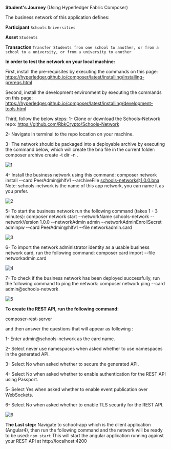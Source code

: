 **Student's Journey** (Using Hyperledger Fabric Composer)

The business network of this application defines:

**Participant**
`Schools`
`Universities`

**Asset**
`Students`

**Transaction**
`Transfer Students from one school to another, or from a school to a university, or from a university to another`


**In order to test the network on your local machine:**

First, install the pre-requisites by executing the commands on this page:
https://hyperledger.github.io/composer/latest/installing/installing-prereqs.html

Second, install the development environment by executing the commands on this page:
https://hyperledger.github.io/composer/latest/installing/development-tools.html
 
Third, follow the below steps:
1- Clone or download the Schools-Network repo:
https://github.com/RbkCrypto/Schools-Network

2- Navigate in terminal to the repo location on your machine. 

3- The network should be packaged into a deployable archive by executing the command below, which will create the bna file in the current folder: 
composer archive create -t dir -n .
   

![1](https://user-images.githubusercontent.com/36267291/40787989-a253335e-64f7-11e8-9d31-e96a4ba518eb.png)

4- Install the business network using this command:
   composer network install --card PeerAdmin@hlfv1 --archiveFile schools-network@1.0.0.bna
   Note: schools-network is the name of this app network, you can name it as you prefer.

![2](https://user-images.githubusercontent.com/36267291/40788099-ea687d2a-64f7-11e8-9be2-95a1b453166f.png)

5- To start the business network run the following command (takes 1 - 3 minutes): 
   composer  network start --networkName schools-network --networkVersion 1.0.0 --networkAdmin admin --networkAdminEnrollSecret adminpw --card PeerAdmin@hlfv1 --file networkadmin.card

![3](https://user-images.githubusercontent.com/36267291/40788118-f4003878-64f7-11e8-88d5-93d403cf0423.png)

6- To import the network administrator identity as a usable business network card, run the following command:
   composer card import --file networkadmin.card

![4](https://user-images.githubusercontent.com/36267291/40788133-0059b04a-64f8-11e8-8407-9779abf35a35.png)

7- To check if the business network has been deployed successfully, run the following command to ping the network: 
   composer network ping --card admin@schools-network

![5](https://user-images.githubusercontent.com/36267291/40788239-46c8888a-64f8-11e8-9135-d2d3b7b8edd1.png)

**To create the REST API, run the following command:**

   composer-rest-server
   
   and then answer the questions that will appear as following :
   
   1- Enter admin@schools-network as the card name.
   
   2- Select never use namespaces when asked whether to use namespaces in the generated API.
   
   3- Select No when asked whether to secure the generated API.
   
   4- Select No when asked whether to enable authentication for the REST API using Passport.
   
   5- Select Yes when asked whether to enable event publication over WebSockets.
   
   6- Select No when asked whether to enable TLS security for the REST API.

![6](https://user-images.githubusercontent.com/36267291/40788297-615474c0-64f8-11e8-9177-909c4cb6494a.png)
  
   
   **The Last step:**
       Navigate to school-app which is the client application (Angular4),
       then run the following command and the network will be ready to be used:
       `npm start`
       This will start the angular application running against your REST API at http://localhost:4200
